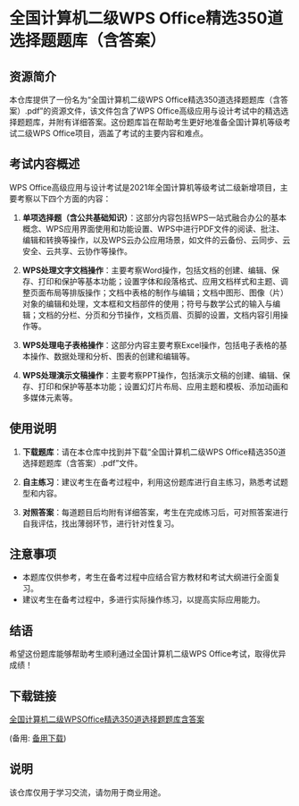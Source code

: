 # 全国计算机二级WPS Office精选350道选择题题库（含答案）

## 资源简介

本仓库提供了一份名为“全国计算机二级WPS Office精选350道选择题题库（含答案）.pdf”的资源文件，该文件包含了WPS Office高级应用与设计考试中的精选选择题题库，并附有详细答案。这份题库旨在帮助考生更好地准备全国计算机等级考试二级WPS Office项目，涵盖了考试的主要内容和难点。

## 考试内容概述

WPS Office高级应用与设计考试是2021年全国计算机等级考试二级新增项目，主要考察以下四个方面的内容：

1. **单项选择题（含公共基础知识）**：这部分内容包括WPS一站式融合办公的基本概念、WPS应用界面使用和功能设置、WPS中进行PDF文件的阅读、批注、编辑和转换等操作，以及WPS云办公应用场景，如文件的云备份、云同步、云安全、云共享、云协作等操作。

2. **WPS处理文字文档操作**：主要考察Word操作，包括文档的创建、编辑、保存、打印和保护等基本功能；设置字体和段落格式、应用文档样式和主题、调整页面布局等排版操作；文档中表格的制作与编辑；文档中图形、图像（片）对象的编辑和处理，文本框和文档部件的使用；符号与数学公式的输入与编辑；文档的分栏、分页和分节操作，文档页眉、页脚的设置，文档内容引用操作等。

3. **WPS处理电子表格操作**：这部分内容主要考察Excel操作，包括电子表格的基本操作、数据处理和分析、图表的创建和编辑等。

4. **WPS处理演示文稿操作**：主要考察PPT操作，包括演示文稿的创建、编辑、保存、打印和保护等基本功能；设置幻灯片布局、应用主题和模板、添加动画和多媒体元素等。

## 使用说明

1. **下载题库**：请在本仓库中找到并下载“全国计算机二级WPS Office精选350道选择题题库（含答案）.pdf”文件。

2. **自主练习**：建议考生在备考过程中，利用这份题库进行自主练习，熟悉考试题型和内容。

3. **对照答案**：每道题目后均附有详细答案，考生在完成练习后，可对照答案进行自我评估，找出薄弱环节，进行针对性复习。

## 注意事项

- 本题库仅供参考，考生在备考过程中应结合官方教材和考试大纲进行全面复习。
- 建议考生在备考过程中，多进行实际操作练习，以提高实际应用能力。

## 结语

希望这份题库能够帮助考生顺利通过全国计算机二级WPS Office考试，取得优异成绩！

## 下载链接
[全国计算机二级WPSOffice精选350道选择题题库含答案](https://pan.quark.cn/s/d2b87740fbb4) 

(备用: [备用下载](https://pan.baidu.com/s/1tMZoIXB44S3-asoRIc9uVg?pwd=1234))

## 说明

该仓库仅用于学习交流，请勿用于商业用途。
